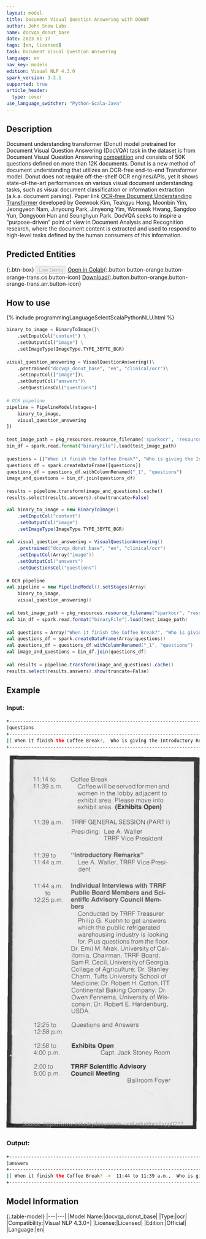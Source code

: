 ```yaml
---
layout: model
title: Document Visual Question Answering with DONUT
author: John Snow Labs
name: docvqa_donut_base
date: 2023-01-17
tags: [en, licensed]
task: Document Visual Question Answering
language: en
nav_key: models
edition: Visual NLP 4.3.0
spark_version: 3.2.1
supported: true
article_header:
  type: cover
use_language_switcher: "Python-Scala-Java"
---
```



## Description

Document understanding transformer (Donut) model pretrained for Document Visual Question Answering (DocVQA) task in the dataset is from Document Visual Question Answering [competition](https://rrc.cvc.uab.es/?ch=17) and consists of 50K questions defined on more than 12K documents. 
Donut is a new method of document understanding that utilizes an OCR-free end-to-end Transformer model. Donut does not require off-the-shelf OCR engines/APIs, yet it shows state-of-the-art performances on various visual document understanding tasks, such as visual document classification or information extraction (a.k.a. document parsing). Paper link [OCR-free Document Understanding Transformer](https://arxiv.org/abs/2111.15664) developed by Geewook Kim, Teakgyu Hong, Moonbin Yim, Jeongyeon Nam, Jinyoung Park, Jinyeong Yim, Wonseok Hwang, Sangdoo Yun, Dongyoon Han and Seunghyun Park.
DocVQA seeks to inspire a “purpose-driven” point of view in Document Analysis and Recognition research, where the document content is extracted and used to respond to high-level tasks defined by the human consumers of this information.

## Predicted Entities

{:.btn-box}
<button class="button button-orange" disabled>Live Demo</button>
[Open in Colab](https://colab.research.google.com/github/JohnSnowLabs/spark-ocr-workshop/blob/master/jupyter/Cards/SparkOcrVisualQuestionAnswering.ipynb){:.button.button-orange.button-orange-trans.co.button-icon}
[Download](https://s3.amazonaws.com/auxdata.johnsnowlabs.com/clinical/ocr/docvqa_donut_base_en_4.3.0_3.0_1673269990044.zip){:.button.button-orange.button-orange-trans.arr.button-icon}


## How to use

<div class="tabs-box" markdown="1">
{% include programmingLanguageSelectScalaPythonNLU.html %}

```python
binary_to_image = BinaryToImage()\
    .setInputCol("content") \
    .setOutputCol("image") \
    .setImageType(ImageType.TYPE_3BYTE_BGR)

visual_question_answering = VisualQuestionAnswering()\
    .pretrained("docvqa_donut_base", "en", "clinical/ocr")\
    .setInputCol(["image"])\
    .setOutputCol("answers")\
    .setQuestionsCol("questions")

# OCR pipeline
pipeline = PipelineModel(stages=[
    binary_to_image,
    visual_question_answering
])

test_image_path = pkg_resources.resource_filename('sparkocr', 'resources/ocr/vqa/agenda.png')
bin_df = spark.read.format("binaryFile").load(test_image_path)

questions = [["When it finish the Coffee Break?", "Who is giving the Introductory Remarks?", "Who is going to take part of the individual interviews?"]]
questions_df = spark.createDataFrame([questions])
questions_df = questions_df.withColumnRenamed("_1", "questions")
image_and_questions = bin_df.join(questions_df)

results = pipeline.transform(image_and_questions).cache()
results.select(results.answers).show(truncate=False)
```
```scala
val binary_to_image = new BinaryToImage()
    .setInputCol("content") 
    .setOutputCol("image") 
    .setImageType(ImageType.TYPE_3BYTE_BGR)

val visual_question_answering = VisualQuestionAnswering()
    .pretrained("docvqa_donut_base", "en", "clinical/ocr")
    .setInputCol(Array("image"))
    .setOutputCol("answers")
    .setQuestionsCol("questions")

# OCR pipeline
val pipeline = new PipelineModel().setStages(Array(
    binary_to_image, 
    visual_question_answering))

val test_image_path = pkg_resources.resource_filename("sparkocr", "resources/ocr/vqa/agenda.png")
val bin_df = spark.read.format("binaryFile").load(test_image_path)

val questions = Array("When it finish the Coffee Break?", "Who is giving the Introductory Remarks?", "Who is going to take part of the individual interviews?")
val questions_df = spark.createDataFrame(Array(questions))
val questions_df = questions_df.withColumnRenamed("_1", "questions")
val image_and_questions = bin_df.join(questions_df)

val results = pipeline.transform(image_and_questions).cache()
results.select(results.answers).show(truncate=False)
```
</div>

## Example

### Input:
```bash
+---------------------------------------------------------------------------------------------------------------------------------------------------------------------------------------------------------------------------+
|questions                                                                                                                                                                                                                    |
+---------------------------------------------------------------------------------------------------------------------------------------------------------------------------------------------------------------------------+
|[ When it finish the Coffee Break?,  Who is giving the Introductory Remarks?, Who is going to take part of the individual interviews?
+---------------------------------------------------------------------------------------------------------------------------------------------------------------------------------------------------------------------------+
```
![Screenshot](/assets/images/examples_ocr/image12.png)


### Output:
```bash
+---------------------------------------------------------------------------------------------------------------------------------------------------------------------------------------------------------------------------+
|answers                                                                                                                                                                                                                    |
+---------------------------------------------------------------------------------------------------------------------------------------------------------------------------------------------------------------------------+
|[ When it finish the Coffee Break? ->  11:44 to 11:39 a.m.,  Who is giving the Introductory Remarks? ->  lee a. waller, trrf vice presi- dent,  Who is going to take part of the individual interviews? ->  trrf treasurer]|
+---------------------------------------------------------------------------------------------------------------------------------------------------------------------------------------------------------------------------+
```
## Model Information

{:.table-model}
|---|---|
|Model Name:|docvqa_donut_base|
|Type:|ocr|
|Compatibility:|Visual NLP 4.3.0+|
|License:|Licensed|
|Edition:|Official|
|Language:|en|



